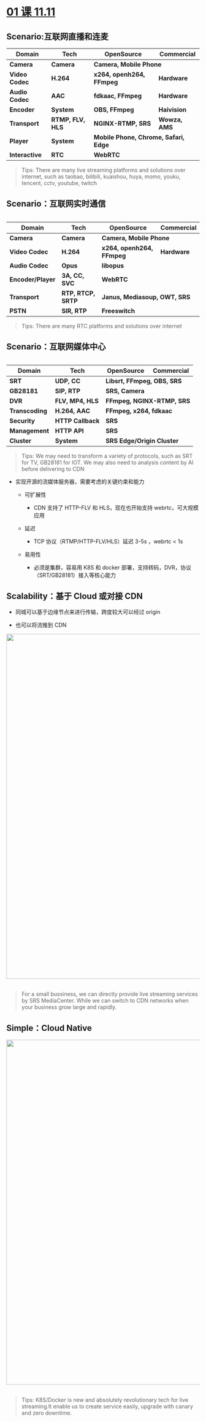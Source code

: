 # [01 课 11.11](https://www.bilibili.com/video/BV1M54y1z7jo?from=search&seid=4271973255692090161)


## Scenario:互联网直播和连麦

<style>th{text-align:center}</style>
<table><thead><tr>
<th> Domain </th><th> Tech </th><th> OpenSource </th><th> Commercial </th>
</tr></thead><tbody><tr>
<td><b> Camera </b></td><td><b> Camera </b></td><td colspan="2"><b> Camera, Mobile Phone </b></td>
</tr><tr>
<td><b> Video Codec </b></td><td><b> H.264 </b></td><td><b> x264, openh264, FFmpeg </b></td><td><b> Hardware </b></td>
</tr><tr>
<td><b> Audio Codec </b></td><td><b> AAC </b></td><td><b> fdkaac, FFmpeg </b></td><td><b> Hardware </b></td>
</tr><tr>
<td><b> Encoder </b></td><td><b> System </b></td><td><b> OBS, FFmpeg </b></td><td><b> Haivision </b></td>
</tr><tr>
<td><b> Transport </b></td><td><b> RTMP, FLV, HLS </b></td><td><b> NGINX-RTMP, SRS </b></td><td><b> Wowza, AMS </b></td>
</tr><tr>
<td><b> Player </b></td><td><b> System </b></td><td colspan="2"><b> Mobile Phone, Chrome, Safari, Edge </b></td>
</tr><tr>
<td><b> Interactive </b></td><td><b> RTC </b></td><td colspan="2"><b> WebRTC </b></td>
</tr></tbody><table>

>Tips: There are many live streaming platforms and solutions over internet, such as taobao, bilibili, kuaishou, huya, momo, youku, tencent, cctv, youtube, twitch

## Scenario：互联网实时通信

<style>th{text-align:center}</style>
<table><thead><tr>
<th> Domain </th><th> Tech </th><th> OpenSource </th><th> Commercial </th>
</tr></thead><tbody><tr>
<td><b> Camera </b></td><td><b> Camera </b></td><td colspan="2"><b> Camera, Mobile Phone </b></td>
</tr><tr>
<td><b> Video Codec </b></td><td><b> H.264 </b></td><td><b> x264, openh264, FFmpeg </b></td><td><b> Hardware </b></td>
</tr><tr>
<td><b> Audio Codec </b></td><td><b> Opus </b></td><td colspan="2"><b> libopus </b></td>
</tr><tr>
<td><b> Encoder/Player </b></td><td><b> 3A, CC, SVC </b></td><td colspan="2"><b> WebRTC </b></td>
</tr><tr>
<td><b> Transport </b></td><td><b> RTP, RTCP, SRTP </b></td><td colspan="2"><b> Janus, Mediasoup, OWT, SRS </b></td>
</tr><tr>
<td><b> PSTN </b></td><td><b> SIR, RTP </b></td><td colspan="2"><b> Freeswitch </b></td>
</tr></tbody><table>

>Tips: There are many RTC platforms and solutions over internet

## Scenario：互联网媒体中心

<style>th{text-align:center}</style>
<table><thead><tr>
<th> Domain </th><th> Tech </th><th> OpenSource </th><th> Commercial </th>
</tr></thead><tbody><tr>
<td><b> SRT </b></td><td><b> UDP, CC </b></td><td colspan="2"><b> Libsrt, FFmpeg, OBS, SRS </b></td>
</tr><tr>
<td><b> GB28181 </b></td><td><b> SIP, RTP </b></td><td colspan="2"><b> SRS, Camera </b></td>
</tr><tr>
<td><b> DVR </b></td><td><b> FLV, MP4, HLS </b></td><td colspan="2"><b> FFmpeg, NGINX-RTMP, SRS </b></td>
</tr><tr>
<td><b> Transcoding </b></td><td><b> H.264, AAC </b></td><td colspan="2"><b> FFmpeg, x264, fdkaac </b></td>
</tr><tr>
<td><b> Security </b></td><td><b> HTTP Callback </b></td><td colspan="2"><b>  SRS </b></td>
</tr><tr>
<td><b> Management </b></td><td><b> HTTP API </b></td><td colspan="2"><b> SRS </b></td>
</tr><tr>
<td><b> Cluster </b></td><td><b> System </b></td><td colspan="2"><b> SRS Edge/Origin Cluster </b></td>
</tr></tbody><table>

>Tips: We may need to transform a variety of protocols, such as SRT for TV, GB28181 for IOT. We may also need to analysis content by AI before delivering to CDN


* 实现开源的流媒体服务器，需要考虑的关键约束和能力

  * 可扩展性

    * CDN 支持了 HTTP-FLV 和 HLS，现在也开始支持 webrtc，可大规模应用

  * 延迟

    * TCP 协议（RTMP/HTTP-FLV/HLS）延迟 3-5s ，webrtc < 1s

  * 易用性

    * 必须是集群，容易用 K8S 和 docker 部署，支持转码，DVR，协议（SRT/GB28181）接入等核心能力

## Scalability：基于 Cloud 或对接 CDN

* 同城可以基于边缘节点来进行传输，跨度较大可以经过 origin

* 也可以将流推到 CDN

<div align="center"> <img src="pic/SRS_0101.png" width="900px"> </div><br>

> For a small bussiness, we can directly provide live streaming services by SRS MediaCenter. While we can switch to CDN networks when your business grow large and rapidly.

## Simple：Cloud Native

<div align="center"> <img src="pic/SRS_0102.png" width="900px"> </div><br>

>Tips: K8S/Docker is new and absolutely revolutionary tech for live streaming.It enable us to create service easily, upgrade with canary and zero downtime.

